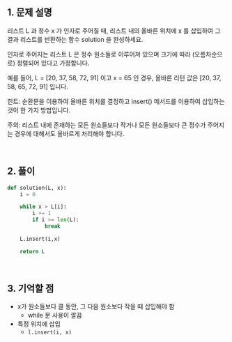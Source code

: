 ## 1. 문제 설명

리스트 L 과 정수 x 가 인자로 주어질 때, 리스트 내의 올바른 위치에 x 를 삽입하여 그 결과 리스트를 반환하는 함수 solution 을 완성하세요. 

인자로 주어지는 리스트 L 은 정수 원소들로 이루어져 있으며 크기에 따라 (오름차순으로) 정렬되어 있다고 가정합니다.

예를 들어, L = [20, 37, 58, 72, 91] 이고 x = 65 인 경우, 올바른 리턴 값은 [20, 37, 58, 65, 72, 91] 입니다.

힌트: 순환문을 이용하여 올바른 위치를 결정하고 insert() 메서드를 이용하여 삽입하는 것이 한 가지 방법입니다.

주의: 리스트 내에 존재하는 모든 원소들보다 작거나 모든 원소들보다 큰 정수가 주어지는 경우에 대해서도 올바르게 처리해야 합니다.

<br>

## 2. 풀이

```python
def solution(L, x):
    i = 0

    while x > L[i]:
        i += 1
        if i >= len(L):
            break

    L.insert(i,x)

    return L
```

<br>

## 3. 기억할 점

- x가 원소들보다 클 동안, 그 다음 원소보다 작을 때 삽입해야 함
    - while 문 사용이 깔끔
- 특정 위치에 삽입
    - `l.insert(i, x)`
